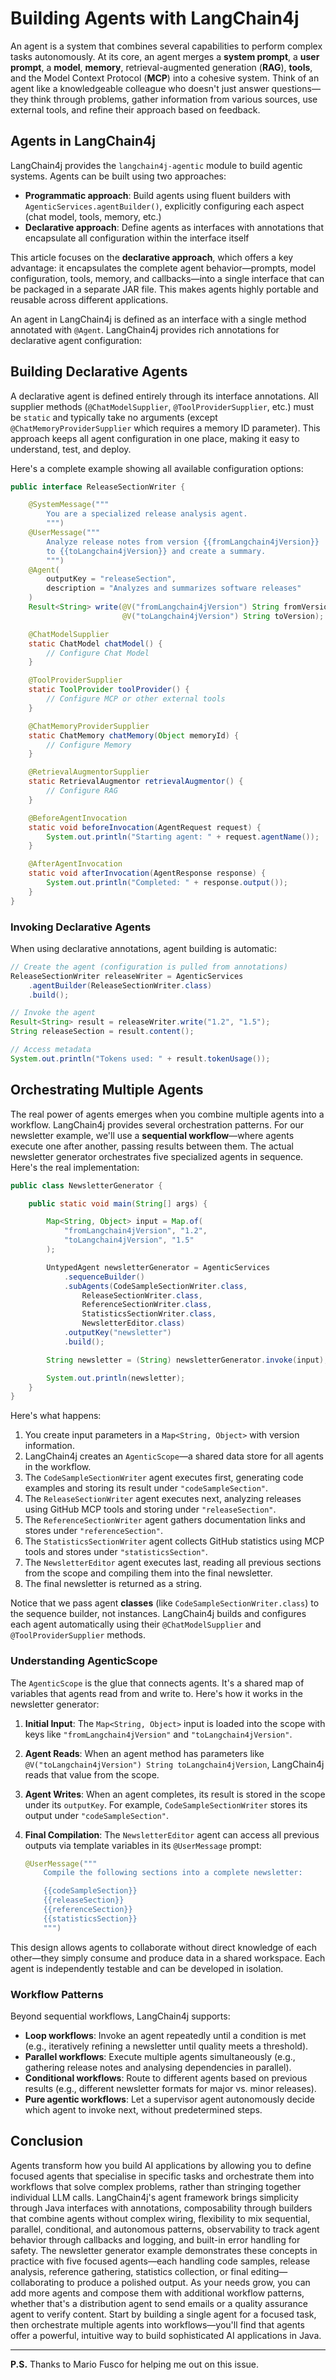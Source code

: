 # Building Agents with LangChain4j

An agent is a system that combines several capabilities to perform complex tasks autonomously. At its core, an agent merges a **system prompt**, a **user prompt**, a **model**, **memory**, retrieval-augmented generation (**RAG**), **tools**, and the Model Context Protocol (**MCP**) into a cohesive system. Think of an agent like a knowledgeable colleague who doesn't just answer questions—they think through problems, gather information from various sources, use external tools, and refine their approach based on feedback. 

## Agents in LangChain4j

LangChain4j provides the `langchain4j-agentic` module to build agentic systems. Agents can be built using two approaches:

- **Programmatic approach**: Build agents using fluent builders with `AgenticServices.agentBuilder()`, explicitly configuring each aspect (chat model, tools, memory, etc.)
- **Declarative approach**: Define agents as interfaces with annotations that encapsulate all configuration within the interface itself

This article focuses on the **declarative approach**, which offers a key advantage: it encapsulates the complete agent behavior—prompts, model configuration, tools, memory, and callbacks—into a single interface that can be packaged in a separate JAR file. This makes agents highly portable and reusable across different applications.

An agent in LangChain4j is defined as an interface with a single method annotated with `@Agent`. LangChain4j provides rich annotations for declarative agent configuration:


## Building Declarative Agents

A declarative agent is defined entirely through its interface annotations. All supplier methods (`@ChatModelSupplier`, `@ToolProviderSupplier`, etc.) must be `static` and typically take no arguments (except `@ChatMemoryProviderSupplier` which requires a memory ID parameter). This approach keeps all agent configuration in one place, making it easy to understand, test, and deploy.

Here's a complete example showing all available configuration options:

```java
public interface ReleaseSectionWriter {

    @SystemMessage("""
        You are a specialized release analysis agent.
        """)
    @UserMessage("""
        Analyze release notes from version {{fromLangchain4jVersion}}
        to {{toLangchain4jVersion}} and create a summary.
        """)
    @Agent(
        outputKey = "releaseSection",
        description = "Analyzes and summarizes software releases"
    )
    Result<String> write(@V("fromLangchain4jVersion") String fromVersion,
                         @V("toLangchain4jVersion") String toVersion);

    @ChatModelSupplier
    static ChatModel chatModel() {
        // Configure Chat Model
    }

    @ToolProviderSupplier
    static ToolProvider toolProvider() {
        // Configure MCP or other external tools
    }

    @ChatMemoryProviderSupplier
    static ChatMemory chatMemory(Object memoryId) {
        // Configure Memory
    }

    @RetrievalAugmentorSupplier
    static RetrievalAugmentor retrievalAugmentor() {
        // Configure RAG
    }

    @BeforeAgentInvocation
    static void beforeInvocation(AgentRequest request) {
        System.out.println("Starting agent: " + request.agentName());
    }

    @AfterAgentInvocation
    static void afterInvocation(AgentResponse response) {
        System.out.println("Completed: " + response.output());
    }
}
```

### Invoking Declarative Agents

When using declarative annotations, agent building is automatic:

```java
// Create the agent (configuration is pulled from annotations)
ReleaseSectionWriter releaseWriter = AgenticServices
    .agentBuilder(ReleaseSectionWriter.class)
    .build();

// Invoke the agent
Result<String> result = releaseWriter.write("1.2", "1.5");
String releaseSection = result.content();

// Access metadata
System.out.println("Tokens used: " + result.tokenUsage());
```

## Orchestrating Multiple Agents

The real power of agents emerges when you combine multiple agents into a workflow. LangChain4j provides several orchestration patterns. For our newsletter example, we'll use a **sequential workflow**—where agents execute one after another, passing results between them.  The actual newsletter generator orchestrates five specialized agents in sequence. Here's the real implementation:

```java
public class NewsletterGenerator {

    public static void main(String[] args) {

        Map<String, Object> input = Map.of(
            "fromLangchain4jVersion", "1.2",
            "toLangchain4jVersion", "1.5"
        );

        UntypedAgent newsletterGenerator = AgenticServices
            .sequenceBuilder()
            .subAgents(CodeSampleSectionWriter.class,
                ReleaseSectionWriter.class,
                ReferenceSectionWriter.class,
                StatisticsSectionWriter.class,
                NewsletterEditor.class)
            .outputKey("newsletter")
            .build();

        String newsletter = (String) newsletterGenerator.invoke(input);

        System.out.println(newsletter);
    }
}
```

Here's what happens:

1. You create input parameters in a `Map<String, Object>` with version information.
2. LangChain4j creates an `AgenticScope`—a shared data store for all agents in the workflow.
3. The `CodeSampleSectionWriter` agent executes first, generating code examples and storing its result under `"codeSampleSection"`.
4. The `ReleaseSectionWriter` agent executes next, analyzing releases using GitHub MCP tools and storing under `"releaseSection"`.
5. The `ReferenceSectionWriter` agent gathers documentation links and stores under `"referenceSection"`.
6. The `StatisticsSectionWriter` agent collects GitHub statistics using MCP tools and stores under `"statisticsSection"`.
7. The `NewsletterEditor` agent executes last, reading all previous sections from the scope and compiling them into the final newsletter.
8. The final newsletter is returned as a string.

Notice that we pass agent **classes** (like `CodeSampleSectionWriter.class`) to the sequence builder, not instances. LangChain4j builds and configures each agent automatically using their `@ChatModelSupplier` and `@ToolProviderSupplier` methods.

### Understanding AgenticScope

The `AgenticScope` is the glue that connects agents. It's a shared map of variables that agents read from and write to. Here's how it works in the newsletter generator:

1. **Initial Input**: The `Map<String, Object>` input is loaded into the scope with keys like `"fromLangchain4jVersion"` and `"toLangchain4jVersion"`.

2. **Agent Reads**: When an agent method has parameters like `@V("toLangchain4jVersion") String toLangchain4jVersion`, LangChain4j reads that value from the scope.

3. **Agent Writes**: When an agent completes, its result is stored in the scope under its `outputKey`. For example, `CodeSampleSectionWriter` stores its output under `"codeSampleSection"`.

4. **Final Compilation**: The `NewsletterEditor` agent can access all previous outputs via template variables in its `@UserMessage` prompt:
   ```java
   @UserMessage("""
       Compile the following sections into a complete newsletter:

       {{codeSampleSection}}
       {{releaseSection}}
       {{referenceSection}}
       {{statisticsSection}}
       """)
   ```

This design allows agents to collaborate without direct knowledge of each other—they simply consume and produce data in a shared workspace. Each agent is independently testable and can be developed in isolation.

### Workflow Patterns

Beyond sequential workflows, LangChain4j supports:

- **Loop workflows**: Invoke an agent repeatedly until a condition is met (e.g., iteratively refining a newsletter until quality meets a threshold).
- **Parallel workflows**: Execute multiple agents simultaneously (e.g., gathering release notes and analysing dependencies in parallel).
- **Conditional workflows**: Route to different agents based on previous results (e.g., different newsletter formats for major vs. minor releases).
- **Pure agentic workflows**: Let a supervisor agent autonomously decide which agent to invoke next, without predetermined steps.

## Conclusion

Agents transform how you build AI applications by allowing you to define focused agents that specialise in specific tasks and orchestrate them into workflows that solve complex problems, rather than stringing together individual LLM calls. LangChain4j's agent framework brings simplicity through Java interfaces with annotations, composability through builders that combine agents without complex wiring, flexibility to mix sequential, parallel, conditional, and autonomous patterns, observability to track agent behavior through callbacks and logging, and built-in error handling for safety. The newsletter generator example demonstrates these concepts in practice with five focused agents—each handling code samples, release analysis, reference gathering, statistics collection, or final editing—collaborating to produce a polished output. As your needs grow, you can add more agents and compose them with additional workflow patterns, whether that's a distribution agent to send emails or a quality assurance agent to verify content. Start by building a single agent for a focused task, then orchestrate multiple agents into workflows—you'll find that agents offer a powerful, intuitive way to build sophisticated AI applications in Java.

---

**P.S.** Thanks to Mario Fusco for helping me out on this issue.